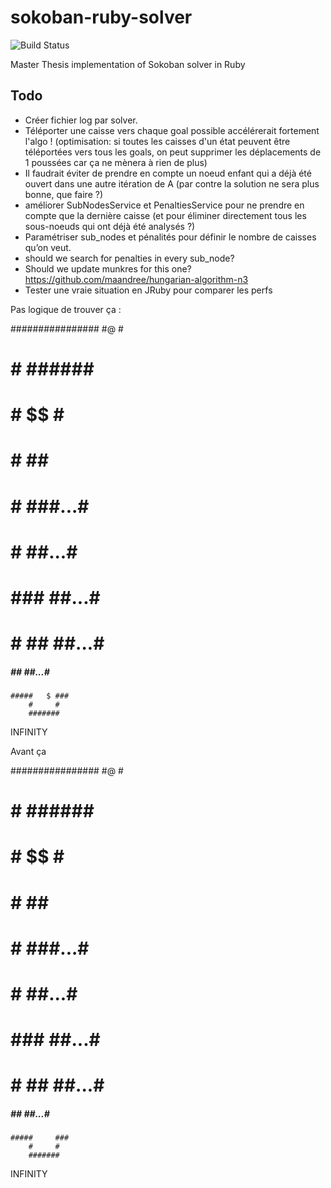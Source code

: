# sokoban-ruby-solver

![Build Status](https://www.codeship.io/projects/6e6488b0-b2b1-0132-f32a-2e477b22f50d/status)

Master Thesis implementation of Sokoban solver in Ruby

## Todo

 * Créer fichier log par solver.
 * Téléporter une caisse vers chaque goal possible accélérerait fortement l'algo !
   (optimisation: si toutes les caisses d'un état peuvent être téléportées vers tous les goals, on peut
    supprimer les déplacements de 1 poussées car ça ne mènera à rien de plus)
 * Il faudrait éviter de prendre en compte un noeud enfant qui a déjà été ouvert dans une autre itération
   de A (par contre la solution ne sera plus bonne, que faire ?)
 * améliorer SubNodesService et PenaltiesService pour ne prendre en compte que la dernière caisse
   (et pour éliminer directement tous les sous-noeuds qui ont déjà été analysés ?)
 * Paramétriser sub_nodes et pénalités pour définir le nombre de caisses qu’on veut.
 * should we search for penalties in every sub_node?
 * Should we update munkres for this one? https://github.com/maandree/hungarian-algorithm-n3
 * Tester une vraie situation en JRuby pour comparer les perfs

Pas logique de trouver ça :

################
#@             #
# # ######     #
# #  $$     #  #
# #         ## ##
# #       ###...#
# #        ##...#
# ###      ##...#
#     # ## ##...#
#####   ## ##...#
    #####   $ ###
        #     #
        #######
INFINITY

Avant ça

################
#@             #
# # ######     #
# #  $$     #  #
# #         ## ##
# #       ###...#
# #        ##...#
# ###      ##...#
#     # ## ##...#
#####   ## ##...#
    #####     ###
        #     #
        #######
INFINITY
